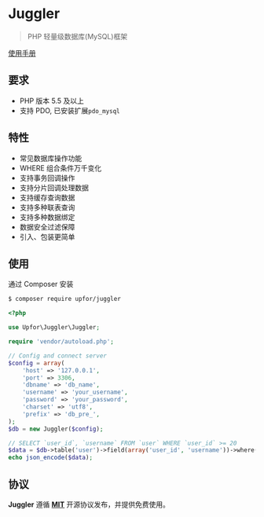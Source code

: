 # Juggler
> PHP 轻量级数据库(MySQL)框架

[使用手册](doc/guide.md)


## 要求
- PHP 版本 5.5 及以上
- 支持 PDO, 已安装扩展`pdo_mysql`


## 特性
- 常见数据库操作功能
- WHERE 组合条件万千变化
- 支持事务回调操作
- 支持分片回调处理数据
- 支持缓存查询数据
- 支持多种联表查询
- 支持多种数据绑定
- 数据安全过滤保障
- 引入、包装更简单


## 使用
通过 Composer 安装
```bash
$ composer require upfor/juggler
```

```php
<?php

use Upfor\Juggler\Juggler;

require 'vendor/autoload.php';

// Config and connect server
$config = array(
    'host' => '127.0.0.1',
    'port' => 3306,
    'dbname' => 'db_name',
    'username' => 'your_username',
    'password' => 'your_password',
    'charset' => 'utf8',
    'prefix' => 'db_pre_',
);
$db = new Juggler($config);

// SELECT `user_id`, `username` FROM `user` WHERE `user_id` >= 20
$data = $db->table('user')->field(array('user_id', 'username'))->where('user_id|>=', 20)->getList();
echo json_encode($data);
```


## 协议
**Juggler** 遵循 [**MIT**](LICENSE) 开源协议发布，并提供免费使用。
